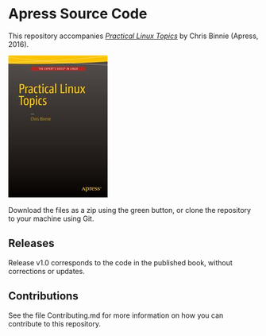 # Apress Source Code

This repository accompanies [*Practical Linux Topics*](http://www.apress.com/9781484217719) by Chris Binnie (Apress, 2016).

![Cover image](9781484217719.jpg)

Download the files as a zip using the green button, or clone the repository to your machine using Git.

## Releases

Release v1.0 corresponds to the code in the published book, without corrections or updates.

## Contributions

See the file Contributing.md for more information on how you can contribute to this repository.
